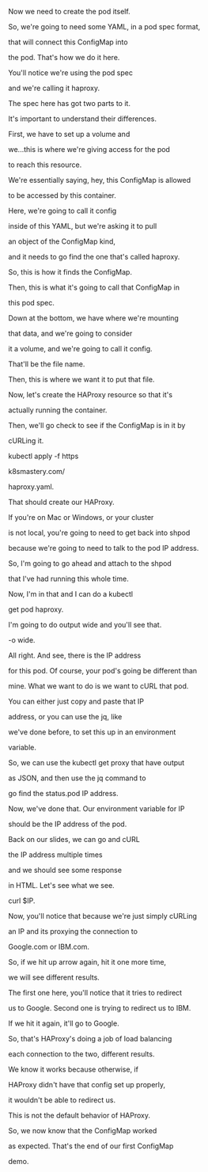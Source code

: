 Now we need to create the pod itself.

So, we're going to need some YAML, in a pod spec format,

that will connect this ConfigMap into

the pod. That's how we do it here.

You'll notice we're using the pod spec

and we're calling it haproxy.

The spec here has got two parts to it.

It's important to understand their differences.

First, we have to set up a volume and

we...this is where we're giving access for the pod

to reach this resource.

We're essentially saying, hey, this ConfigMap is allowed

to be accessed by this container.

Here, we're going to call it config

inside of this YAML, but we're asking it to pull

an object of the ConfigMap kind,

and it needs to go find the one that's called haproxy.

So, this is how it finds the ConfigMap.

Then, this is what it's going to call that ConfigMap in

this pod spec.

Down at the bottom, we have where we're mounting

that data, and we're going to consider

it a volume, and we're going to call it config.

That'll be the file name.

Then, this is where we want it to put that file.

Now, let's create the HAProxy resource so that it's

actually running the container.

Then, we'll go check to see if the ConfigMap is in it by

cURLing it.

kubectl apply -f https

k8smastery.com/

haproxy.yaml.

That should create our HAProxy.

If you're on Mac or Windows, or your cluster

is not local, you're going to need to get back into shpod

because we're going to need to talk to the pod IP address.

So, I'm going to go ahead and attach to the shpod

that I've had running this whole time.

Now, I'm in that and I can do a kubectl

get pod haproxy.

I'm going to do output wide and you'll see that.

-o wide.

All right. And see, there is the IP address

for this pod. Of course, your pod's going be different than

mine. What we want to do is we want to cURL that pod.

You can either just copy and paste that IP

address, or you can use the jq, like

we've done before, to set this up in an environment

variable.

So, we can use the kubectl get proxy that have output

as JSON, and then use the jq command to

go find the status.pod IP address.

Now, we've done that. Our environment variable for IP

should be the IP address of the pod.

Back on our slides, we can go and cURL

the IP address multiple times

and we should see some response

in HTML. Let's see what we see.

curl $IP.

Now, you'll notice that because we're just simply cURLing

an IP and its proxying the connection to

Google.com or IBM.com.

So, if we hit up arrow again, hit it one more time,

we will see different results.

The first one here, you'll notice that it tries to redirect

us to Google. Second one is trying to redirect us to IBM.

If we hit it again, it'll go to Google.

So, that's HAProxy's doing a job of load balancing

each connection to the two, different results.

We know it works because otherwise, if

HAProxy didn't have that config set up properly,

it wouldn't be able to redirect us.

This is not the default behavior of HAProxy.

So, we now know that the ConfigMap worked

as expected. That's the end of our first ConfigMap

demo.